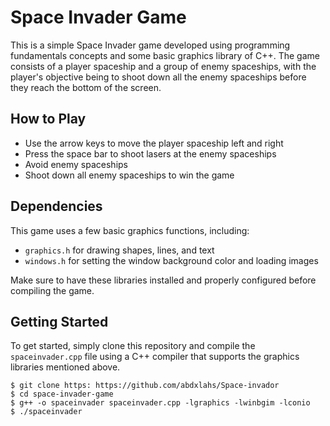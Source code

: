 # Space Invader Game

This is a simple Space Invader game developed using programming fundamentals concepts and some basic graphics library of C++. The game consists of a player spaceship and a group of enemy spaceships, with the player's objective being to shoot down all the enemy spaceships before they reach the bottom of the screen. 

## How to Play
* Use the arrow keys to move the player spaceship left and right
* Press the space bar to shoot lasers at the enemy spaceships
* Avoid enemy spaceships 
* Shoot down all enemy spaceships to win the game

## Dependencies
This game uses a few basic graphics functions, including:
* `graphics.h` for drawing shapes, lines, and text
* `windows.h` for setting the window background color and loading images


Make sure to have these libraries installed and properly configured before compiling the game.

## Getting Started
To get started, simply clone this repository and compile the `spaceinvader.cpp` file using a C++ compiler that supports the graphics libraries mentioned above. 

```shell
$ git clone https: https://github.com/abdxlahs/Space-invador
$ cd space-invader-game
$ g++ -o spaceinvader spaceinvader.cpp -lgraphics -lwinbgim -lconio
$ ./spaceinvader
```

